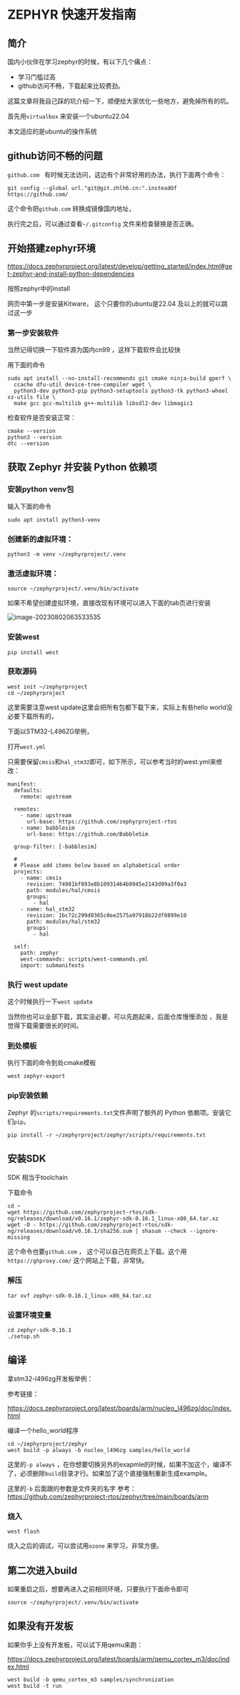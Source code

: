 # ZEPHYR 快速开发指南

## 简介

国内小伙伴在学习zephyr的时候，有以下几个痛点：

- 学习门槛过高
- github访问不畅，下载起来比较费劲。

这篇文章将我自己踩的坑介绍一下，顺便给大家优化一些地方，避免掉所有的坑。

首先用`virtualbox` 来安装一个ubuntu22.04

本文适应的是ubuntu的操作系统

## github访问不畅的问题

`github.com ` 有时候无法访问，这边有个非常好用的办法，执行下面两个命令：

```
git config --global url."git@git.zhlh6.cn:".insteadOf https://github.com/
```

这个命令把`github.com` 转换成镜像国内地址，

执行完之后，可以通过查看`~/.gitconfig` 文件来检查替换是否正确。

## 开始搭建zephyr环境

https://docs.zephyrproject.org/latest/develop/getting_started/index.html#get-zephyr-and-install-python-dependencies

按照zephyr中的install

网页中第一步是安装Kitware， 这个只要你的ubuntu是22.04 及以上的就可以跳过这一步

### 第一步安装软件

当然记得切换一下软件源为国内cn99 ，这样下载软件会比较快

用下面的命令

```
sudo apt install --no-install-recommends git cmake ninja-build gperf \
  ccache dfu-util device-tree-compiler wget \
  python3-dev python3-pip python3-setuptools python3-tk python3-wheel xz-utils file \
  make gcc gcc-multilib g++-multilib libsdl2-dev libmagic1
```

检查软件是否安装正常：

```
cmake --version
python3 --version
dtc --version
```

## 获取 Zephyr 并安装 Python 依赖项

### 安装python venv包

输入下面的命令

```
sudo apt install python3-venv
```

### 创建新的虚拟环境：

```
python3 -m venv ~/zephyrproject/.venv
```

### 激活虚拟环境：

```
source ~/zephyrproject/.venv/bin/activate
```

如果不希望创建虚拟环境，直接改现有环境可以进入下面的tab页进行安装

![image-20230802063533535](images/image-20230802063533535.png)



### 安装west

```
pip install west
```

### 获取源码

```
west init ~/zephyrproject
cd ~/zephyrproject
```

这里需要注意west update这里会把所有包都下载下来，实际上有些hello world没必要下载所有的，

下面以STM32-L496ZG举例，

打开`west.yml`

只需要保留`cmsis`和`hal_stm32`即可，如下所示，可以参考当时的west.yml来修改：

```
manifest:
  defaults:
    remote: upstream

  remotes:
    - name: upstream
      url-base: https://github.com/zephyrproject-rtos
    - name: babblesim
      url-base: https://github.com/BabbleSim

  group-filter: [-babblesim]

  #
  # Please add items below based on alphabetical order
  projects:
    - name: cmsis
      revision: 74981bf893e8b10931464b9945e2143d99a3f0a3
      path: modules/hal/cmsis
      groups:
        - hal
    - name: hal_stm32
      revision: 1bc72c299d0365c0ee2575a97918b22df0899e10
      path: modules/hal/stm32
      groups:
        - hal

  self:
    path: zephyr
    west-commands: scripts/west-commands.yml
    import: submanifests
```

### 执行 west update

这个时候执行一下`west update`

当然你也可以全部下载，其实没必要，可以先跑起来，后面仓库慢慢添加 ，我是觉得下载需要很长的时间。

### 到处模板

执行下面的命令到处cmake模板

```
west zephyr-export
```

### pip安装依赖

Zephyr 的`scripts/requirements.txt`文件声明了额外的 Python 依赖项。安装它们`pip`。

```
pip install -r ~/zephyrproject/zephyr/scripts/requirements.txt
```

## 安装SDK

SDK 相当于toolchain

下载命令

```
cd ~
wget https://github.com/zephyrproject-rtos/sdk-ng/releases/download/v0.16.1/zephyr-sdk-0.16.1_linux-x86_64.tar.xz
wget -O - https://github.com/zephyrproject-rtos/sdk-ng/releases/download/v0.16.1/sha256.sum | shasum --check --ignore-missing
```

这个命令也要`github.com` ， 这个可以自己在网页上下载。这个用`https://ghproxy.com/` 这个网站上下载，非常快。

### 解压

```
tar xvf zephyr-sdk-0.16.1_linux-x86_64.tar.xz
```

### 设置环境变量

```
cd zephyr-sdk-0.16.1
./setup.sh
```

## 编译

拿stm32-l496zg开发板举例：

参考链接：

https://docs.zephyrproject.org/latest/boards/arm/nucleo_l496zg/doc/index.html

编译一个hello_world程序

```
cd ~/zephyrproject/zephyr
west build -p always -b nucleo_l496zg samples/hello_world
```

这里的`-p always`  ，在你想要切换另外的exapmle的时候，如果不加这个，编译不了，必须删除`build`目录才行。如果加了这个直接强制重新生成example。

这里的`-b` 后面跟的参数是文件夹的名字 参考：https://github.com/zephyrproject-rtos/zephyr/tree/main/boards/arm

### 烧入

```
west flash
```

烧入之后的调试，可以尝试用`ozone` 来学习，非常方便。

##  第二次进入build 

如果重启之后，想要再进入之前相同环境，只要执行下面命令即可

```
source ~/zephyrproject/.venv/bin/activate
```



## 如果没有开发板

如果你手上没有开发板，可以试下用qemu来跑：

https://docs.zephyrproject.org/latest/boards/arm/qemu_cortex_m3/doc/index.html

```
west build -b qemu_cortex_m3 samples/synchronization
west build -t run
```